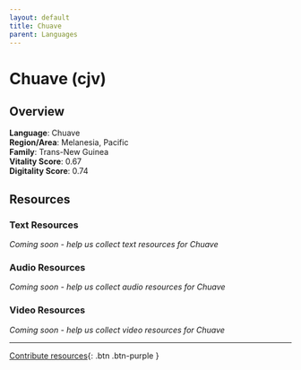 ```yaml
---
layout: default
title: Chuave
parent: Languages
---
```


# Chuave (cjv)

## Overview

**Language**: Chuave  
**Region/Area**: Melanesia, Pacific  
**Family**: Trans-New Guinea  
**Vitality Score**: 0.67  
**Digitality Score**: 0.74  

## Resources

### Text Resources
*Coming soon - help us collect text resources for Chuave*

### Audio Resources
*Coming soon - help us collect audio resources for Chuave*

### Video Resources
*Coming soon - help us collect video resources for Chuave*

---

[Contribute resources](https://fairtrain.github.io/){: .btn .btn-purple }
